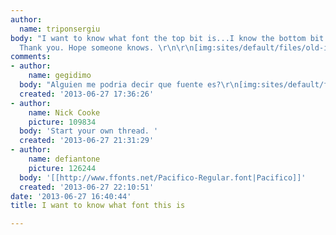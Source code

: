 ```yaml
---
author:
  name: triponsergiu
body: "I want to know what font the top bit is...I know the bottom bit is Bifurk.
  Thank you. Hope someone knows. \r\n\r\n[img:sites/default/files/old-images/logo_4103.jpg]"
comments:
- author:
    name: gegidimo
  body: "Alguien me podria decir que fuente es?\r\n[img:sites/default/files/old-images/electrico_4192.jpg]"
  created: '2013-06-27 17:36:26'
- author:
    name: Nick Cooke
    picture: 109834
  body: 'Start your own thread. '
  created: '2013-06-27 21:31:29'
- author:
    name: defiantone
    picture: 126244
  body: '[[http://www.ffonts.net/Pacifico-Regular.font|Pacifico]]'
  created: '2013-06-27 22:10:51'
date: '2013-06-27 16:40:44'
title: I want to know what font this is

---
```

